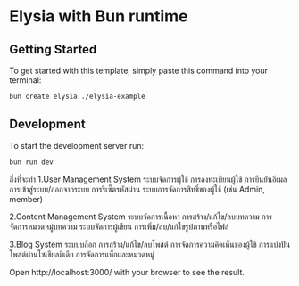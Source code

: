 # Elysia with Bun runtime

## Getting Started
To get started with this template, simply paste this command into your terminal:
```bash
bun create elysia ./elysia-example
```

## Development
To start the development server run:
```bash
bun run dev
```
สิ่งที่จะทำ
1.User Management System ระบบจัดการผู้ใช้
    การลงทะเบียนผู้ใช้
    การยืนยันอีเมล
    การเข้าสู่ระบบ/ออกจากระบบ
    การรีเซ็ตรหัสผ่าน
    ระบบการจัดการสิทธิ์ของผู้ใช้ (เช่น Admin, member)

2.Content Management System ระบบจัดการเนื้อหา
    การสร้าง/แก้ไข/ลบบทความ
    การจัดการหมวดหมู่บทความ
    ระบบจัดการผู้เขียน
    การเพิ่ม/ลบ/แก้ไขรูปภาพหรือไฟล์

ฺ3.Blog System ระบบบล็อก
    การสร้าง/แก้ไข/ลบโพสต์
    การจัดการความคิดเห็นของผู้ใช้
    การแบ่งปันโพสต์ผ่านโซเชียลมีเดีย
    การจัดการแท็กและหมวดหมู่

Open http://localhost:3000/ with your browser to see the result.
